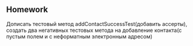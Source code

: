 ##  Homework

Дописать тестовый метод addContactSuccessTest(добавить ассерты), создать два негативных тестовых метода на добавление контакта(с пустым полем и с неформатным электронным адресом)